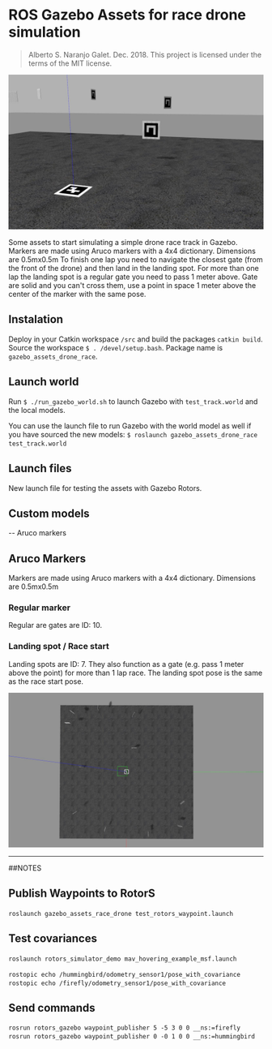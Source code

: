 # ROS Gazebo Assets for race drone simulation
> Alberto S. Naranjo Galet. Dec. 2018.
> This project is licensed under the terms of the MIT license.

![Race Track](https://github.com/Veilkrand/gazebo_assets_drone_race/blob/master/images/default_gzclient_camera(1)-2018-12-05T13_20_12.687049.jpg)

Some assets to start simulating a simple drone race track in Gazebo. Markers are made using Aruco markers with a 4x4 dictionary. Dimensions are 0.5mx0.5m
To finish one lap you need to navigate the closest gate (from the front of the drone) and then land in the landing spot. For more than one lap the landing spot is a regular gate you need to pass 1 meter above.
Gate are solid and you can't cross them, use a point in space 1 meter above the center of the marker with the same pose.

## Instalation
Deploy in your Catkin workspace `/src` and build the packages `catkin build`. Source the workspace `$ . /devel/setup.bash`. Package name is `gazebo_assets_drone_race`.

## Launch world
Run `$ ./run_gazebo_world.sh` to launch Gazebo with `test_track.world` and the local models.

You can use the launch file to run Gazebo with the world model as well if you have sourced the new models:
`$ roslaunch gazebo_assets_drone_race test_track.world`

## Launch files
New launch file for testing the assets with Gazebo Rotors.

## Custom models
-- Aruco markers

## Aruco Markers 
Markers are made using Aruco markers with a 4x4 dictionary. Dimensions are 0.5mx0.5m

### Regular marker
Regular are gates are ID: 10.

### Landing spot / Race start 
Landing spots are ID: 7. They also function as a gate (e.g. pass 1 meter above the point) for more than 1 lap race. The landing spot pose is the same as the race start pose.

![Race Track](https://github.com/Veilkrand/gazebo_assets_drone_race/blob/master/images/default_gzclient_camera(1)-2018-12-05T13_20_42.093154.jpg)

----
##NOTES 

## Publish Waypoints to RotorS
`roslaunch gazebo_assets_race_drone test_rotors_waypoint.launch`

## Test covariances
`roslaunch rotors_simulator_demo mav_hovering_example_msf.launch`

`rostopic echo /hummingbird/odometry_sensor1/pose_with_covariance`
`rostopic echo /firefly/odometry_sensor1/pose_with_covariance`

## Send commands
`rosrun rotors_gazebo waypoint_publisher 5 -5 3 0 0 __ns:=firefly`
`rosrun rotors_gazebo waypoint_publisher 0 -0 1 0 0 __ns:=hummingbird`



